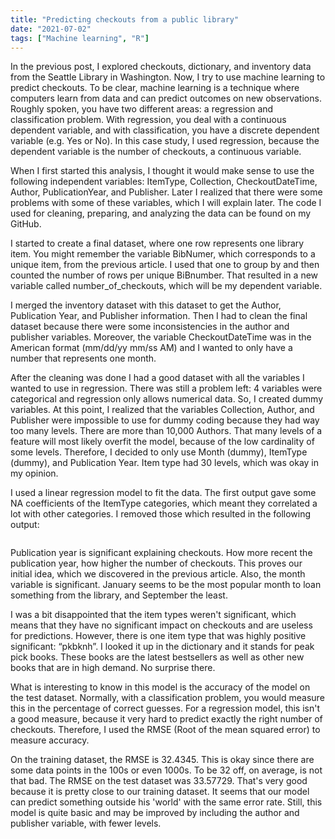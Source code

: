 ```yaml
---
title: "Predicting checkouts from a public library"
date: "2021-07-02"
tags: ["Machine learning", "R"]
---
```

In the previous post, I explored checkouts, dictionary, and inventory data from the Seattle Library in Washington. Now, I try to use machine learning to predict checkouts. To be clear, machine learning is a technique where computers learn
from data and can predict outcomes on new observations. Roughly spoken, you have two different areas: a regression and classification problem. With regression, you deal with a continuous dependent variable, and with classification, you have a discrete dependent variable (e.g. Yes or No). In this case study, I used regression, because the dependent variable is the number of checkouts, a continuous variable.

When I first started this analysis, I thought it would make sense to use the following independent variables: ItemType, Collection, CheckoutDateTime, Author, PublicationYear, and Publisher. Later I realized that there were some problems with some of these variables, which I will explain later.
The code I used for cleaning, preparing, and analyzing the data can be found on my GitHub.

I started to create a final dataset, where one row represents one library item. You might remember the variable BibNumer, which corresponds to a unique item, from the previous article. I used that one to group by and then counted the number of rows per unique BiBnumber. That resulted in a new variable called number_of_checkouts, which will be my dependent variable.

I merged the inventory dataset with this dataset to get the Author, Publication Year, and Publisher information.
Then I had to clean the final dataset because there were some inconsistencies in the author and publisher variables. Moreover, the variable CheckoutDateTime was in the American format (mm/dd/yy mm/ss AM) and I wanted to only have a number that represents one month.

After the cleaning was done I had a good dataset with all the variables I wanted to use in regression. There was still a problem left: 4 variables were categorical and regression only allows numerical data. So, I created dummy variables. At this point, I realized that the variables Collection, Author, and Publisher were impossible to use for dummy coding because they had way too many levels. There are more than 10,000 Authors. That many levels of a feature will most likely overfit the model, because of the low cardinality of some levels. Therefore, I decided to only use Month (dummy), ItemType (dummy), and Publication Year. Item type had 30 levels, which was okay in my opinion.

I used a linear regression model to fit the data. The first output gave some NA coefficients of the ItemType categories, which meant they correlated a lot with other categories. I removed those which resulted in the following output:

<img src="{{ site.url {{ site.baseurl }}/images/linear_model_library.png" alt = "">

Publication year is significant explaining checkouts. How more recent the publication year, how higher the number of checkouts. This proves our initial idea, which we discovered in the previous article. Also, the month variable is significant. January seems to be the most popular month to loan something from the library, and September the least.

I was a bit disappointed that the item types weren't significant, which means that they have no significant impact on checkouts and are useless for predictions. However, there is one item type that was highly positive significant: “pkbknh”. I looked it up in the dictionary and it stands for peak pick books. These books are the latest bestsellers as well as other new books that are in high demand. No surprise there.

What is interesting to know in this model is the accuracy of the model on the test dataset. Normally, with a classification problem, you would measure this in the percentage of correct guesses. For a regression model, this isn't a good measure, because it very hard to predict exactly the right number of checkouts. Therefore, I used the RMSE (Root of the mean squared error) to measure accuracy.

On the training dataset, the RMSE is 32.4345. This is okay since there are some data points in the 100s or even 1000s. To be 32 off, on average, is not that bad. The RMSE on the test dataset was 33.57729. That's very good because it is pretty close to our training dataset. It seems that our model can predict something outside his 'world' with the same error rate. Still, this model is quite basic and may be improved by including the author and publisher variable, with fewer levels.

